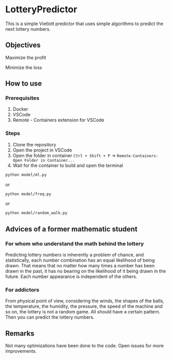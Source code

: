 # LotteryPredictor

This is a simple Vietlott predictor that uses simple algorithms to predict the next lottery numbers. 

## Objectives
Maximize the profit

Minimize the loss

## How to use

### Prerequisites
1. Docker
2. VSCode
3. Remote - Containers extension for VSCode

### Steps
1. Clone the repository
2. Open the project in VSCode
3. Open the folder in container `Ctrl + Shift + P` -> `Remote-Containers: Open Folder in Container...`
4. Wait for the container to build and open the terminal
```bash
python model/ml.py
```
or 
```bash
python model/freq.py
```
or 
```bash
python model/random_walk.py
```

## Advices of a former mathematic student

### For whom who understand the math behind the lottery
Predicting lottery numbers is inherently a problem of chance, and statistically, each number combination has an equal likelihood of being drawn. That means that no matter how many times a number has been drawn in the past, it has no bearing on the likelihood of it being drawn in the future. Each number appearance is independent of the others.

### For addictors
From physical point of view, considering the winds, the shapes of the balls, the temperature, the humidity, the pressure, the speed of the machine and so on, the lottery is not a random game. All should have a certain pattern. Then you can predict the lottery numbers.

## Remarks

Not many optimizations have been done to the code. Open issues for more improvements.